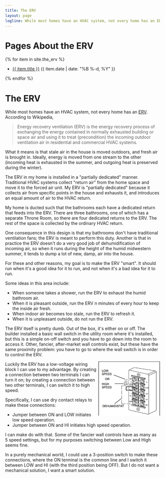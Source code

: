 ```yaml
---
title: The ERV
layout: page
logline: While most homes have an HVAC system, not every home has an ERV (Energy Recovery Ventilation).
---
```

# Pages About the ERV

{% for item in site.the_erv %}
<ul>
  <li>
    <a href="{{ item.url }}">{{ item.title }}</a>
    <span class="date">{{ item.date | date: "%B %-d, %Y"  }}</span>
  </li>
</ul>
{% endfor %}

# The ERV

While most homes have an HVAC system, not every home has an [ERV][]. According to Wikipedia,

>Energy recovery ventilation (ERV) is the energy recovery process of exchanging the energy contained in normally exhausted building or space air and using it to treat (precondition) the incoming outdoor ventilation air in residential and commercial HVAC systems.

What it means is that stale air in the house is moved outdoors, and fresh air is brought in. Ideally, energy is moved from one stream to the other (incoming heat is exhausted in the summer, and outgoing heat is preserved during the winter).

The ERV in my home is installed in a "partially dedicated" manner. Traditional HVAC systems collect "return air" from the home space and move it to the forced air unit. My ERV is "partially dedicated" because it collects air from specific points in the house and exhausts it, and introduces an equal amount of air to the HVAC return.

My home is ducted such that the bathrooms each have a dedicated return that feeds into the ERV. There are three bathrooms, one of which has a separate Throne Room, so there are four dedicated returns to the ERV. The rest of the space is collected by the ordinary HVAC return.

One consequence in this design is that my bathrooms don't have traditional ventilation fans; the ERV is meant to perform this duty. Another is that in practice the ERV doesn't do a very good job of dehumidification of incoming air, so when it runs during the height of the humid midwestern summer, it tends to dump a lot of new, damp, air into the house.

For these and other reasons, my goal is to make the ERV "smart". It should run when it's a good idea for it to run, and not when it's a bad idea for it to run.

Some ideas in this area include:

* When someone takes a shower, run the ERV to exhaust the humid bathroom air.
* When it is pleasant outside, run the ERV *n* minutes of every hour to keep the inside air fresh.
* When indoor air becomes too stale, run the ERV to refresh it.
* When it is unpleasant outside, do not run the ERV.

The ERV itself is pretty dumb. Out of the box, it's either on or off. The builder installed a basic wall switch in the utility room where it's installed, but this is a simple on-off switch and you have to go down into the room to access it. Other, fancier, after-market wall controls exist, but these have the same proximity problem: you have to go to where the wall switch is in order to control the ERV.

<img style="float: right;" src="/images/erv-lv-block.png" width="200 px" />

Luckily the ERV has a low-voltage wiring block I can use to my advantage. By creating a connection between two terminals I can turn it on; by creating a connection between two other terminals, I can switch it to high speed.

Specifically, I can use dry contact relays to make these connections:

* Jumper between ON and LOW initiates low speed operation.
* Jumper between ON and HI initiates high speed operation.

I can make do with that. Some of the fancier wall controls have as many as 5 speed settings, but for my purposes switching between Low and High seems fine.

In a purely mechanical world, I could use a 3-position switch to make these connections, where the ON terminal is the common line and I switch it between LOW and HI (with the third position being OFF). But I do not want a mechanical solution, I want a smart solution.

[ERV]: https://en.wikipedia.org/wiki/Energy_recovery_ventilation
